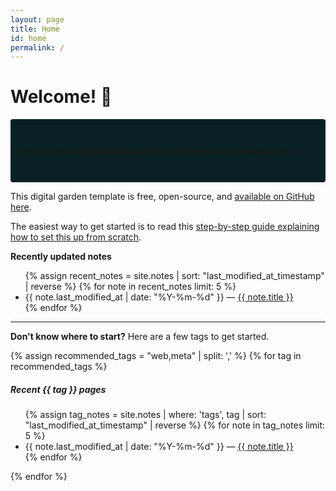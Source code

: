```yaml
---
layout: page
title: Home
id: home
permalink: /
---
```


# Welcome! 🌱

<p style="padding: 3em 1em; background: #092124; border-radius: 4px;">
  Take a look at <span style="font-weight: bold">[[Your first note]]</span> to get started on your exploration.
</p>

This digital garden template is free, open-source, and [available on GitHub here](https://github.com/maximevaillancourt/digital-garden-jekyll-template).

The easiest way to get started is to read this [step-by-step guide explaining how to set this up from scratch](https://maximevaillancourt.com/blog/setting-up-your-own-digital-garden-with-jekyll).

<strong>Recently updated notes</strong>

<ul>
  {% assign recent_notes = site.notes | sort: "last_modified_at_timestamp" | reverse %}
  {% for note in recent_notes limit: 5 %}
    <li>
      {{ note.last_modified_at | date: "%Y-%m-%d" }} — <a class="internal-link" href="{{ note.url }}">{{ note.title }}</a>
    </li>
  {% endfor %}
</ul>

<hr />

**Don't know where to start?** Here are a few tags to get started.

{% assign recommended_tags = "web,meta" | split: ',' %}
{% for tag in recommended_tags %}
##### Recent <span class="tag">{{ tag }}</span> pages
  <ul>
    {% assign tag_notes = site.notes | where: 'tags', tag | sort: "last_modified_at_timestamp" | reverse %}
    {% for note in tag_notes limit: 5 %}
      <li>
        {{ note.last_modified_at | date: "%Y-%m-%d" }} — <a class="internal-link" href="{{ note.url }}">{{ note.title }}</a>
      </li>
    {% endfor %}
  </ul>
{% endfor %}


<style>
  .wrapper {
    max-width: 46em;
  }
</style>
